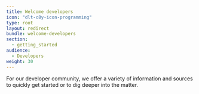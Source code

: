 ```yaml
---
title: Welcome developers
icon: "dlt-c8y-icon-programming"
type: root
layout: redirect
bundle: welcome-developers
section:
  - getting_started
audience:
  - Developers
weight: 30
---
```


For our developer community, we offer a variety of information and sources to quickly get started or to dig deeper into the matter.
